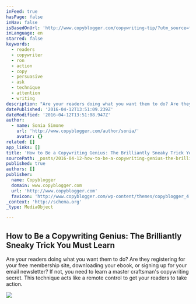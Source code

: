 ```yaml
---
inFeed: true
hasPage: false
inNav: false
isBasedOnUrl: 'http://www.copyblogger.com/copywriting-tip/?utm_source=feedblitz-cb-free&utm_medium=email&utm_campaign=Copyblogger%20Free%20Access%20and%20Blog%20Updates&utm_content=How%20to%20Be%20a%20Copywriting%20Genius%3A%20The%20Brilliantly%20Sneaky%20Trick%20You%20Must%20Learn'
inLanguage: en
starred: false
keywords:
  - readers
  - copywriter
  - ron
  - action
  - copy
  - persuasive
  - ask
  - technique
  - attention
  - writing
description: "Are your readers doing what you want them to do? Are they registering for your free membership site, downloading your ebook, or signing up for your email newsletter? If not, you need to learn a master craftsman's copywriting secret. This technique acts like a remote control to get your readers to take action."
datePublished: '2016-04-12T13:51:09.239Z'
dateModified: '2016-04-12T13:51:08.947Z'
author:
  - name: Sonia Simone
    url: 'http://www.copyblogger.com/author/sonia/'
    avatar: {}
related: []
app_links: []
title: 'How to Be a Copywriting Genius: The Brilliantly Sneaky Trick You Must Learn'
sourcePath: _posts/2016-04-12-how-to-be-a-copywriting-genius-the-brilliantly-sneaky-trick.md
published: true
authors: []
publisher:
  name: Copyblogger
  domain: www.copyblogger.com
  url: 'http://www.copyblogger.com'
  favicon: 'http://www.copyblogger.com/wp-content/themes/copyblogger_4.0/assets/img/favicon.ico'
_context: 'http://schema.org'
_type: MediaObject

---
```

<article style=""><h1>How to Be a Copywriting Genius: The Brilliantly Sneaky Trick You Must Learn</h1><p>Are your readers doing what you want them to do? Are they registering for your free membership site, downloading your ebook, or signing up for your email newsletter? If not, you need to learn a master craftsman's copywriting secret. This technique acts like a remote control to get your readers to take action.</p><img src="http://netdna.copyblogger.com/images/650/copywriting-tip.jpg" /></article>